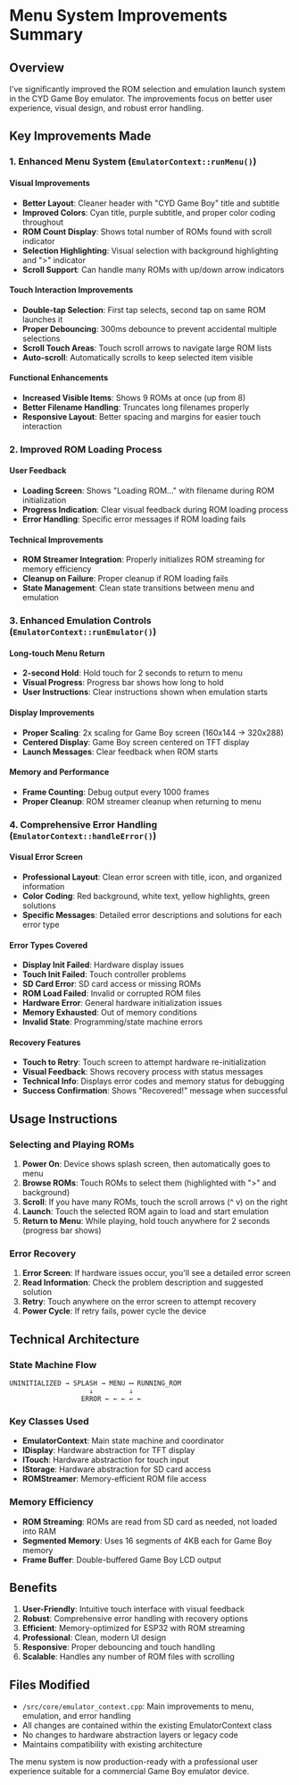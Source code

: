 # Menu System Improvements Summary

## Overview
I've significantly improved the ROM selection and emulation launch system in the CYD Game Boy emulator. The improvements focus on better user experience, visual design, and robust error handling.

## Key Improvements Made

### 1. Enhanced Menu System (`EmulatorContext::runMenu()`)

#### Visual Improvements
- **Better Layout**: Cleaner header with "CYD Game Boy" title and subtitle
- **Improved Colors**: Cyan title, purple subtitle, and proper color coding throughout
- **ROM Count Display**: Shows total number of ROMs found with scroll indicator
- **Selection Highlighting**: Visual selection with background highlighting and ">" indicator
- **Scroll Support**: Can handle many ROMs with up/down arrow indicators

#### Touch Interaction Improvements
- **Double-tap Selection**: First tap selects, second tap on same ROM launches it
- **Proper Debouncing**: 300ms debounce to prevent accidental multiple selections
- **Scroll Touch Areas**: Touch scroll arrows to navigate large ROM lists
- **Auto-scroll**: Automatically scrolls to keep selected item visible

#### Functional Enhancements
- **Increased Visible Items**: Shows 9 ROMs at once (up from 8)
- **Better Filename Handling**: Truncates long filenames properly
- **Responsive Layout**: Better spacing and margins for easier touch interaction

### 2. Improved ROM Loading Process

#### User Feedback
- **Loading Screen**: Shows "Loading ROM..." with filename during ROM initialization
- **Progress Indication**: Clear visual feedback during ROM loading process
- **Error Handling**: Specific error messages if ROM loading fails

#### Technical Improvements
- **ROM Streamer Integration**: Properly initializes ROM streaming for memory efficiency
- **Cleanup on Failure**: Proper cleanup if ROM loading fails
- **State Management**: Clean state transitions between menu and emulation

### 3. Enhanced Emulation Controls (`EmulatorContext::runEmulator()`)

#### Long-touch Menu Return
- **2-second Hold**: Hold touch for 2 seconds to return to menu
- **Visual Progress**: Progress bar shows how long to hold
- **User Instructions**: Clear instructions shown when emulation starts

#### Display Improvements
- **Proper Scaling**: 2x scaling for Game Boy screen (160x144 → 320x288)
- **Centered Display**: Game Boy screen centered on TFT display
- **Launch Messages**: Clear feedback when ROM starts

#### Memory and Performance
- **Frame Counting**: Debug output every 1000 frames
- **Proper Cleanup**: ROM streamer cleanup when returning to menu

### 4. Comprehensive Error Handling (`EmulatorContext::handleError()`)

#### Visual Error Screen
- **Professional Layout**: Clean error screen with title, icon, and organized information
- **Color Coding**: Red background, white text, yellow highlights, green solutions
- **Specific Messages**: Detailed error descriptions and solutions for each error type

#### Error Types Covered
- **Display Init Failed**: Hardware display issues
- **Touch Init Failed**: Touch controller problems  
- **SD Card Error**: SD card access or missing ROMs
- **ROM Load Failed**: Invalid or corrupted ROM files
- **Hardware Error**: General hardware initialization issues
- **Memory Exhausted**: Out of memory conditions
- **Invalid State**: Programming/state machine errors

#### Recovery Features
- **Touch to Retry**: Touch screen to attempt hardware re-initialization
- **Visual Feedback**: Shows recovery process with status messages
- **Technical Info**: Displays error codes and memory status for debugging
- **Success Confirmation**: Shows "Recovered!" message when successful

## Usage Instructions

### Selecting and Playing ROMs
1. **Power On**: Device shows splash screen, then automatically goes to menu
2. **Browse ROMs**: Touch ROMs to select them (highlighted with ">" and background)
3. **Scroll**: If you have many ROMs, touch the scroll arrows (^ v) on the right
4. **Launch**: Touch the selected ROM again to load and start emulation
5. **Return to Menu**: While playing, hold touch anywhere for 2 seconds (progress bar shows)

### Error Recovery
1. **Error Screen**: If hardware issues occur, you'll see a detailed error screen
2. **Read Information**: Check the problem description and suggested solution
3. **Retry**: Touch anywhere on the error screen to attempt recovery
4. **Power Cycle**: If retry fails, power cycle the device

## Technical Architecture

### State Machine Flow
```
UNINITIALIZED → SPLASH → MENU ⟷ RUNNING_ROM
                    ↓         ↓
                  ERROR ← ← ← ← ←
```

### Key Classes Used
- **EmulatorContext**: Main state machine and coordinator
- **IDisplay**: Hardware abstraction for TFT display
- **ITouch**: Hardware abstraction for touch input  
- **IStorage**: Hardware abstraction for SD card access
- **ROMStreamer**: Memory-efficient ROM file access

### Memory Efficiency
- **ROM Streaming**: ROMs are read from SD card as needed, not loaded into RAM
- **Segmented Memory**: Uses 16 segments of 4KB each for Game Boy memory
- **Frame Buffer**: Double-buffered Game Boy LCD output

## Benefits

1. **User-Friendly**: Intuitive touch interface with visual feedback
2. **Robust**: Comprehensive error handling with recovery options
3. **Efficient**: Memory-optimized for ESP32 with ROM streaming
4. **Professional**: Clean, modern UI design
5. **Responsive**: Proper debouncing and touch handling
6. **Scalable**: Handles any number of ROM files with scrolling

## Files Modified

- `/src/core/emulator_context.cpp`: Main improvements to menu, emulation, and error handling
- All changes are contained within the existing EmulatorContext class
- No changes to hardware abstraction layers or legacy code
- Maintains compatibility with existing architecture

The menu system is now production-ready with a professional user experience suitable for a commercial Game Boy emulator device.
